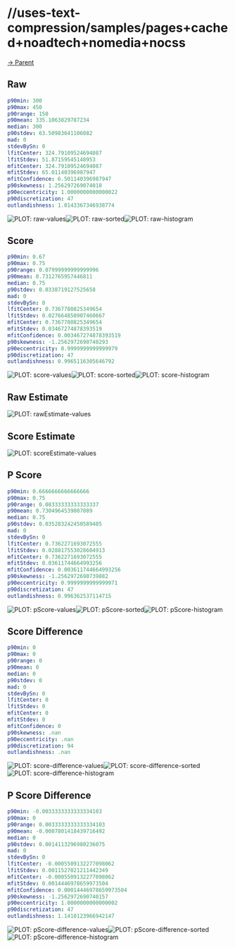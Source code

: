 
# //uses-text-compression/samples/pages+cached+noadtech+nomedia+nocss

[→ Parent](../..)


## Raw


```yaml
p90min: 300
p90max: 450
p90range: 150
p90mean: 335.1063829787234
median: 300
p90stdev: 63.50983641106082
mad: 0
stdevBySn: 0
lfitCenter: 324.79109524694087
lfitStdev: 51.87159545148953
mfitCenter: 324.79109524694087
mfitStdev: 65.01140396987947
mfitConfidence: 6.501140396987947
p90skewness: 1.256297269074018
p90eccentricity: 1.0000000000000022
p90discretization: 47
outlandishness: 1.0143367346938774

```

![PLOT: raw-values](./raw/values.svg)![PLOT: raw-sorted](./raw/sorted.svg)![PLOT: raw-histogram](./raw/histogram.svg)
## Score


```yaml
p90min: 0.67
p90max: 0.75
p90range: 0.07999999999999996
p90mean: 0.7312765957446811
median: 0.75
p90stdev: 0.0338719127525658
mad: 0
stdevBySn: 0
lfitCenter: 0.7367780825349654
lfitStdev: 0.027664850907460667
mfitCenter: 0.7367780825349654
mfitStdev: 0.03467274878393519
mfitConfidence: 0.003467274878393519
p90skewness: -1.2562972690740293
p90eccentricity: 0.9999999999999979
p90discretization: 47
outlandishness: 0.9965116305646792

```

![PLOT: score-values](./score/values.svg)![PLOT: score-sorted](./score/sorted.svg)![PLOT: score-histogram](./score/histogram.svg)
## Raw Estimate

![PLOT: rawEstimate-values](./rawEstimate/values.svg)
## Score Estimate

![PLOT: scoreEstimate-values](./scoreEstimate/values.svg)
## P Score


```yaml
p90min: 0.6666666666666666
p90max: 0.75
p90range: 0.08333333333333337
p90mean: 0.7304964539007089
median: 0.75
p90stdev: 0.035283242450589405
mad: 0
stdevBySn: 0
lfitCenter: 0.7362271693072555
lfitStdev: 0.028817553028604913
mfitCenter: 0.7362271693072555
mfitStdev: 0.03611744664993256
mfitConfidence: 0.003611744664993256
p90skewness: -1.2562972690739882
p90eccentricity: 0.9999999999999971
p90discretization: 47
outlandishness: 0.996362537114715

```

![PLOT: pScore-values](./pScore/values.svg)![PLOT: pScore-sorted](./pScore/sorted.svg)![PLOT: pScore-histogram](./pScore/histogram.svg)
## Score Difference


```yaml
p90min: 0
p90max: 0
p90range: 0
p90mean: 0
median: 0
p90stdev: 0
mad: 0
stdevBySn: 0
lfitCenter: 0
lfitStdev: 0
mfitCenter: 0
mfitStdev: 0
mfitConfidence: 0
p90skewness: .nan
p90eccentricity: .nan
p90discretization: 94
outlandishness: .nan

```

![PLOT: score-difference-values](./score-difference/values.svg)![PLOT: score-difference-sorted](./score-difference/sorted.svg)![PLOT: score-difference-histogram](./score-difference/histogram.svg)
## P Score Difference


```yaml
p90min: -0.0033333333333334103
p90max: 0
p90range: 0.0033333333333334103
p90mean: -0.0007801418439716492
median: 0
p90stdev: 0.0014113296980236075
mad: 0
stdevBySn: 0
lfitCenter: -0.0005509132277098062
lfitStdev: 0.0011527021211442349
mfitCenter: -0.0005509132277098062
mfitStdev: 0.0014446978659973504
mfitConfidence: 0.00014446978659973504
p90skewness: -1.2562972690740157
p90eccentricity: 1.0000000000000002
p90discretization: 47
outlandishness: 1.1410123966942147

```

![PLOT: pScore-difference-values](./pScore-difference/values.svg)![PLOT: pScore-difference-sorted](./pScore-difference/sorted.svg)![PLOT: pScore-difference-histogram](./pScore-difference/histogram.svg)